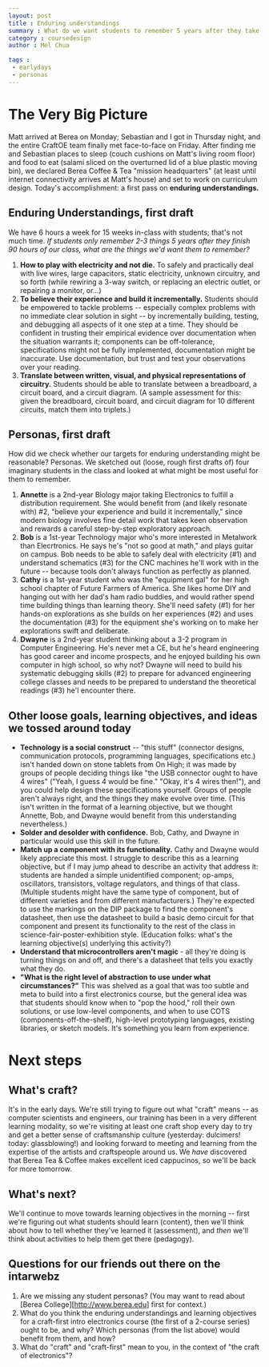 ```yaml
---
layout: post
title : Enduring understandings
summary : What do we want students to remember 5 years after they take the course?
category : coursedesign
author : Mel Chua

tags : 
 - earlydays
 - personas
---
```


# The Very Big Picture

Matt arrived at Berea on Monday; Sebastian and I got in Thursday night, and the entire CraftOE team finally met face-to-face on Friday. After finding me and Sebastian places to sleep (couch cushions on Matt's living room floor) and food to eat (salami sliced on the overturned lid of a blue plastic moving bin), we declared Berea Coffee & Tea "mission headquarters" (at least until internet connectivity arrives at Matt's house) and set to work on curriculum design. Today's accomplishment: a first pass on **enduring understandings.**

## Enduring Understandings, first draft

 We have 6 hours a week for 15 weeks in-class with students; that's not much time. *If students only remember 2-3 things 5 years after they finish 90 hours of our class, what are the things we'd want them to remember?*

1. **How to play with electricity and not die.** To safely and practically deal with live wires, large capacitors, static electricity, unknown circuitry, and so forth (while rewiring a 3-way switch, or replacing an electric outlet, or repairing a monitor, or...)
2. **To believe their experience and build it incrementally.** Students should be empowered to tackle problems -- especially complex problems with no immediate clear solution in sight  -- by incrementally building, testing, and debugging all aspects of it one step at a time. They should be confident in trusting their empirical evidence over documentation when the situation warrants it; components can be off-tolerance, specifications might not be fully implemented, documentation might be inaccurate. Use documentation, but trust and test your observations over your reading.
3. **Translate between written, visual, and physical representations of circuitry.** Students should be able to translate between a breadboard, a circuit board, and a circuit diagram. (A sample assessment for this: given the breadboard, circuit board, and circuit diagram for 10 different circuits, match them into triplets.)

## Personas, first draft

How did we check whether our targets for enduring understanding might be reasonable? Personas. We sketched out (loose, rough first drafts of) four imaginary students in the class and looked at what might be most useful for them to remember.

1. **Annette** is a 2nd-year Biology major taking Electronics to fulfill a distribution requirement. She would benefit from (and likely resonate with) #2, "believe your experience and build it incrementally," since modern biology involves fine detail work that takes keen observation and rewards a careful step-by-step exploratory approach.
2. **Bob** is a 1st-year Technology major who's more interested in Metalwork than Elecrtronics. He says he's "not so good at math," and plays guitar on campus. Bob needs to be able to safely deal with electricity (#1) and understand schematics (#3) for the CNC machines he'll work with in the future -- because tools don't always function as perfectly as planned.
3. **Cathy** is a 1st-year student who was the "equipment gal" for her high school chapter of Future Farmers of America. She likes home DIY and hanging out with her dad's ham radio buddies, and would rather spend time building things than learning theory. She'll need safety (#1) for her hands-on explorations as she builds on her experiences (#2) and uses the documentation (#3) for the equipment she's working on to make her explorations swift and deliberate.
4. **Dwayne** is a 2nd-year student thinking about a 3-2 program in Computer Engineering. He's never met a CE, but he's heard engineering has good career and income prospects, and he enjoyed building his own computer in high school, so why not? Dwayne will need to build his systematic debugging skills (#2) to prepare for advanced engineering college classes and needs to be prepared to understand the theoretical readings (#3) he'l encounter there.

## Other loose goals, learning objectives, and ideas we tossed around today

* **Technology is a social construct** -- "this stuff" (connector designs, communication protocols, programming languages, specifications etc.) isn't handed down on stone tablets from On High; it was made by groups of people deciding things like "the USB connector ought to have 4 wires" ("Yeah, I guess 4 would be fine." "Okay, it's 4 wires then!"), and you could help design these specifications yourself. Groups of people aren't always right, and the things they make evolve over time. (This isn't written in the format of a learning objective, but we thought Annette, Bob, and Dwayne would benefit from this understanding nevertheless.)
* **Solder and desolder with confidence.** Bob, Cathy, and Dwayne in particular would use this skill in the future.
* **Match up a component with its functionality.** Cathy and Dwayne would likely appreciate this most. I struggle to describe this as a learning objective, but if I may jump ahead to describe an activity that address it: students are handed a simple unidentified component; op-amps, oscillators, transistors, voltage regulators, and things of that class. (Multiple students might have the same type of component, but of different varieties and from different manufacturers.) They're expected to use the markings on the DIP package to find the component's datasheet, then use the datasheet to build a basic demo circuit for that component and present its functionality to the rest of the class in science-fair-poster-exhibition style. (Education folks: what's the learning objective(s) underlying this activity?)
* **Understand that microcontrollers aren't magic** - all they're doing is turning things on and off, and there's a datasheet that tells you exactly what they do.
* **"What is the right level of abstraction to use under what circumstances?"** This was shelved as a goal that was too subtle and meta to build into a first electronics course, but the general idea was that students should know when to "pop the hood," roll their own solutions, or use low-level components, and when to use COTS (components-off-the-shelf), high-level prototyping languages, existing libraries, or sketch models. It's something you learn from experience.

# Next steps

## What's craft?

It's in the early days. We're still trying to figure out what "craft" means -- as computer scientists and engineers, our training has been in a very different learning modality, so we're visiting at least one craft shop every day to try and get a better sense of craftsmanship culture (yesterday: dulcimers! today: glassblowing!) and looking forward to meeting and learning from the expertise of the artists and craftspeople around us. We *have* discovered that Berea Tea & Coffee makes excellent iced cappucinos, so we'll be back for more tomorrow.

## What's next?

We'll continue to move towards learning objectives in the morning -- first we're figuring out what students should learn (content), then we'll think about how to tell whether they've learned it (assessment), and *then* we'll think about activities to help them get there (pedagogy). 

## Questions for our friends out there on the intarwebz

1. Are we missing any student personas? (You may want to read about [Berea College][http://www.berea.edu] first for context.)
2. What do you think the enduring understandings and learning objectives for a craft-first intro electronics course (the first of a 2-course series) ought to be, and why? Which personas (from the list above) would benefit from them, and how?
3. What do "craft" and "craft-first" mean to you, in the context of "the craft of electronics"?
